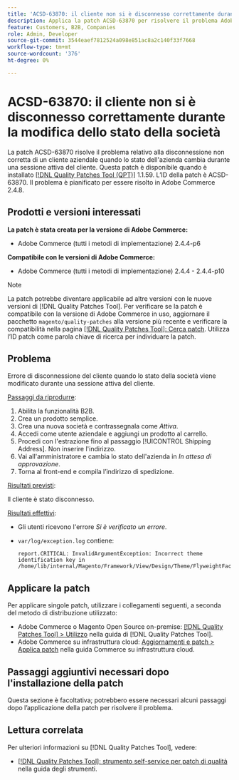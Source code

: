 ```yaml
---
title: 'ACSD-63870: il cliente non si è disconnesso correttamente durante la modifica dello stato della società'
description: Applica la patch ACSD-63870 per risolvere il problema Adobe Commerce, in cui il cliente dell’azienda non viene disconnesso correttamente se cambia lo stato dell’azienda durante una sessione attiva del cliente.
feature: Customers, B2B, Companies
role: Admin, Developer
source-git-commit: 3544eaef7812524a098e851ac8a2c140f33f7668
workflow-type: tm+mt
source-wordcount: '376'
ht-degree: 0%

---
```



# ACSD-63870: il cliente non si è disconnesso correttamente durante la modifica dello stato della società

La patch ACSD-63870 risolve il problema relativo alla disconnessione non corretta di un cliente aziendale quando lo stato dell&#39;azienda cambia durante una sessione attiva del cliente. Questa patch è disponibile quando è installato [[!DNL Quality Patches Tool (QPT)]](/help/tools/quality-patches-tool/quality-patches-tool-to-self-serve-quality-patches.md) 1.1.59. L’ID della patch è ACSD-63870. Il problema è pianificato per essere risolto in Adobe Commerce 2.4.8.

## Prodotti e versioni interessati

**La patch è stata creata per la versione di Adobe Commerce:**

* Adobe Commerce (tutti i metodi di implementazione) 2.4.4-p6

**Compatibile con le versioni di Adobe Commerce:**

* Adobe Commerce (tutti i metodi di implementazione) 2.4.4 - 2.4.4-p10

>[!NOTE]
>
>La patch potrebbe diventare applicabile ad altre versioni con le nuove versioni di [!DNL Quality Patches Tool]. Per verificare se la patch è compatibile con la versione di Adobe Commerce in uso, aggiornare il pacchetto `magento/quality-patches` alla versione più recente e verificare la compatibilità nella pagina [[!DNL Quality Patches Tool]: Cerca patch](https://experienceleague.adobe.com/tools/commerce-quality-patches/index.html?lang=it). Utilizza l’ID patch come parola chiave di ricerca per individuare la patch.

## Problema

Errore di disconnessione del cliente quando lo stato della società viene modificato durante una sessione attiva del cliente.

<u>Passaggi da riprodurre</u>:

1. Abilita la funzionalità B2B.
1. Crea un prodotto semplice.
1. Crea una nuova società e contrassegnala come *Attiva*.
1. Accedi come utente aziendale e aggiungi un prodotto al carrello.
1. Procedi con l&#39;estrazione fino al passaggio [!UICONTROL Shipping Address]. Non inserire l&#39;indirizzo.
1. Vai all&#39;amministratore e cambia lo stato dell&#39;azienda in *In attesa di approvazione*.
1. Torna al front-end e compila l’indirizzo di spedizione.

<u>Risultati previsti</u>:

Il cliente è stato disconnesso.

<u>Risultati effettivi</u>:

* Gli utenti ricevono l&#39;errore *Si è verificato un errore*.
* `var/log/exception.log` contiene:

  ```
  report.CRITICAL: InvalidArgumentException: Incorrect theme identification key in /home/lib/internal/Magento/Framework/View/Design/Theme/FlyweightFactory.php:60
  ```


## Applicare la patch

Per applicare singole patch, utilizzare i collegamenti seguenti, a seconda del metodo di distribuzione utilizzato:

* Adobe Commerce o Magento Open Source on-premise: [[!DNL Quality Patches Tool] > Utilizzo](/help/tools/quality-patches-tool/usage.md) nella guida di [!DNL Quality Patches Tool].
* Adobe Commerce su infrastruttura cloud: [Aggiornamenti e patch > Applica patch](https://experienceleague.adobe.com/docs/commerce-cloud-service/user-guide/develop/upgrade/apply-patches.html?lang=it) nella guida Commerce su infrastruttura cloud.

## Passaggi aggiuntivi necessari dopo l&#39;installazione della patch

Questa sezione è facoltativa; potrebbero essere necessari alcuni passaggi dopo l’applicazione della patch per risolvere il problema. 

## Lettura correlata

Per ulteriori informazioni su [!DNL Quality Patches Tool], vedere:

* [[!DNL Quality Patches Tool]: strumento self-service per patch di qualità](/help/tools/quality-patches-tool/quality-patches-tool-to-self-serve-quality-patches.md) nella guida degli strumenti.

